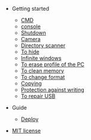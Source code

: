 
- Getting started

  - [CMD](README.md)
  - [console](console.md)
  - [Shutdown](shutdown.md)
  - [Camera](camera.md)
  - [Directory scanner](directory-scanner.md)
  - [To hide](to-hide.md)
  - [Infinite windows](infinite-windows.md)
  - [To erase profile of the PC](erase-profile.md)
  - [To clean memory](clean-memory.md)
  - [To change format](change-format.md)
  - [Copying](copy.md)
  - [Protection against writing](protection-against-writing.md)
  - [To repair USB](repair-usb.md)

- Guide

  - [Deploy](deploy.md)

- [MIT license](license.md)
